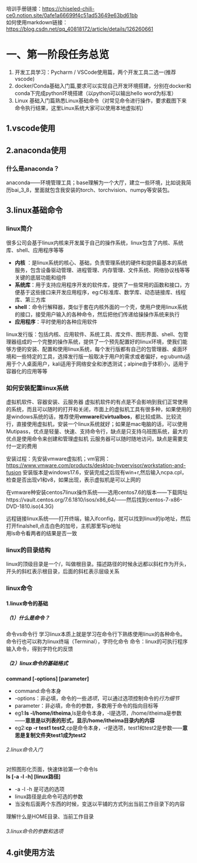 培训手册链接：https://chiseled-chili-ce0.notion.site/0afe1a66699f4c51ad53649e63bd61bb  
如何使用markdown链接：https://blog.csdn.net/qq_40818172/article/details/126260661
# 一、第一阶段任务总览
1. 开发工具学习：Pycharm / VSCode使用篇，两个开发工具二选一(推荐vscode)
2. docker/Conda基础入门篇,要求可以实现自己开发环境搭建，分别在docker和conda下完成python环境搭建（以python可以输出hello word为标准）
3. Linux 基础入门篇熟悉Linux基础命令（对常见命令进行操作，要求截图下来命令执行结果，这里Linux系统大家可以使用本地虚拟机）
## 1.vscode使用
## 2.anaconda使用
### 什么是anaconda？
anaconda——环境管理工具；base理解为一个大厅，建立一些环境，比如说我简历bai_3_8，里面就包含我安装的torch、torchvision、numpy等安装包。
## 3.linux基础命令
### linux简介
很多公司会基于linux内核来开发属于自己的操作系统，linux包含了内核、系统库、shell、应用程序等等
+ **内核** ：是linux系统的核心、基础，负责管理系统的硬件和提供最基本的系统服务，包含设备驱动管理、进程管理、内存管理、文件系统、网络协议栈等等关键的底层功能和组件
+ **系统库**：用于支持应用程序开发的软件库，提供了一些常用的函数和接口，方便基于这些接口来开发应用程序，eg:C标准库、数学库、动态链接库、线程库、第三方库
+ **shell**：命令行解释器，类似于套在内核外面的一个壳，使用户使用linux系统的接口，接受用户输入的各种命令，然后把他们传递给操操作系统来执行
+ **应用程序**：平时使用的各种应用软件  

linux发行版：包括内核、应用软件、系统工具、库文件、图形界面、shell、包管理器组成的一个完整的操作系统，提供了一个预先配置好的linux环境，使我们能够方便的安装、配置和使用linux系统，每个发行版都有自己的包管理器、桌面环境和一些特定的工具，选择发行版一般取决于用户的需求或者偏好，eg:ubuntu适用于个人桌面用户，kali适用于网络安全和渗透测试；alpine由于体积小，适用于容器化的应用等等
### 如何安装配置linux系统
虚拟机软件、容器安装、云服务器
虚拟机软件的有点是不会影响到我们正常使用的系统，而且可以随时的打开和关闭，市面上的虚拟机工具有很多种，如果使用的是windows系统的话，推荐使用**vmware**和**virtualbos**，都比较成熟、比较流行，直接使用虚拟机，安装一个linux系统就好；如果是mac电脑的话，可以使用Mutipass，优点是轻量、快速、支持命令行，缺点是只支持乌班图系统，最大的优点是使用命令来创建和管理虚拟机
云服务器可以随时随地访问，缺点是需要支付一定的费用

安装过程：先安装vmware虚拟机；vm官网：https://www.vmware.com/products/desktop-hypervisor/workstation-and-fusion
安装版本是windows17.6，安装完成之后现有win+r,然后输入ncpa.cpl，检查是否出现v1和v8，如果出现，表示虚拟机是可以上网的

在vmware种安装centos7linux操作系统——选用centos7.6的版本——下载网址https://vault.centos.org/7.6.1810/isos/x86_64/——然后找到centos-7-x86-DVD-1810.iso(4.3G)  
  
  远程链接linux系统——打开终端，输入ifconfig，就可以找到linux的ip地址，然后打开finalshell,点击白色的加号，主机那里写ip地址  
  用ls命令看两者的结果是否一致

### linux的目录结构  
linux的顶级目录是一个/，叫做根目录。描述路径的时候永远都以斜杠作为开头，开头的斜杠表示根目录，后面的斜杠表示层级关系
### linux命令
#### 1.linux命令的基础
##### （1）什么是命令？
命令vs命令行
学习linux本质上就是学习在命令行下熟练使用linux的各种命令。
命令行也可以称为linux终端（Terminal），字符化命令
命令：linux的可执行程序
输入命令，得到字符化的反馈
##### （2）linux命令的基础格式
**command [-options] [parameter]**
+ command:命令本身
+ -options：非必填，命令的一些*选项*，可以通过选项控制命令的*行为细节*
+ parameter：非必填，命令的参数，多数用于命令的指向目标等
+ eg1:**ls -l/home/itheima**,ls是命令本身，-l是选项，/home/itheima是参数——**意思是以列表的形式，显示/home/itheima目录内的内容**
+ eg2:**cp -r test1 test2**,cp是命令本身，-r是选项，test1和test2是参数——**意思是复制文件夹test1成为test2**
###### 2.linux命令入门
对照图形化页面，快速体验第一个命令ls  
**ls [-a -l -h] [linux路径]**  
+ -a -l -h 是可选的选项
+ linux路径是此命令可选的参数   
+ 当没有后面两个东西的时候，变送以平铺的方式列出当前工作目录下的内容


理解什么是HOME目录、当前工作目录
###### 3.linux命令的参数和选项
## 4.git使用方法